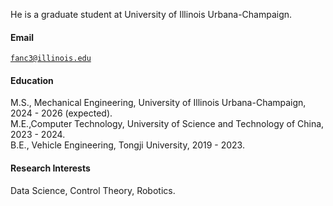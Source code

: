 

He is a graduate student at University of Illinois Urbana-Champaign.

#### Email
[`fanc3@illinois.edu`](mailto:fanc3@illinois.edu)

#### Education
M.S., Mechanical Engineering, University of Illinois Urbana-Champaign, 2024 - 2026 (expected).\
M.E.,Computer Technology, University of Science and Technology of China, 2023 - 2024.\
B.E., Vehicle Engineering, Tongji University, 2019 - 2023.

#### Research Interests
Data Science, Control Theory, Robotics.

